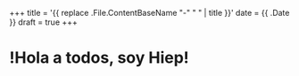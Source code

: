 +++
title = '{{ replace .File.ContentBaseName "-" " " | title }}'
date = {{ .Date }}
draft = true
+++

# !Hola a todos, soy Hiep!
